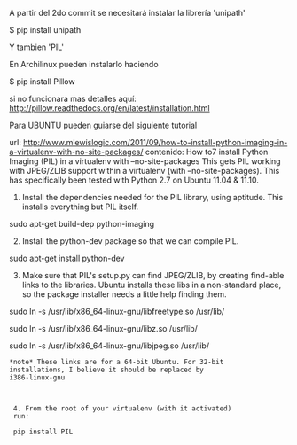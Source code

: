 A partir del 2do commit se necesitará instalar la librería 'unipath'

$ pip install unipath


Y tambien 'PIL'

En Archilinux pueden instalarlo haciendo

$ pip install Pillow

si no funcionara mas detalles aquí: 
http://pillow.readthedocs.org/en/latest/installation.html


Para UBUNTU pueden guiarse del siguiente tutorial

url: http://www.mlewislogic.com/2011/09/how-to-install-python-imaging-in-a-virtualenv-with-no-site-packages/
contenido:
How to7 install Python Imaging (PIL) in a virtualenv with 
–no-site-packages
This gets PIL working with JPEG/ZLIB support within a 
virtualenv (with –no-site-packages). This has specifically 
been tested with Python 2.7 on Ubuntu 11.04 & 11.10.

 
 
 1. Install the dependencies needed for the PIL library, 
 using aptitude. This installs everything but PIL itself.
 
 sudo apt-get build-dep python-imaging
 
  
  
  2. Install the python-dev package so that we can compile 
  PIL.
  
  sudo apt-get install python-dev
  
   
   
   3. Make sure that PIL's setup.py can find JPEG/ZLIB, by 
   creating find-able links to the libraries. Ubuntu 
   installs these libs in a non-standard place, so the 
   package installer needs a little help finding them.
   
   sudo ln -s /usr/lib/x86_64-linux-gnu/libfreetype.so 
   /usr/lib/
   
   sudo ln -s /usr/lib/x86_64-linux-gnu/libz.so /usr/lib/
   
   sudo ln -s /usr/lib/x86_64-linux-gnu/libjpeg.so /usr/lib/
   
    
    
    *note* These links are for a 64-bit Ubuntu. For 32-bit 
    installations, I believe it should be replaced by 
    i386-linux-gnu
    
     
     
     4. From the root of your virtualenv (with it activated) 
     run:
     
     pip install PIL
     
      
